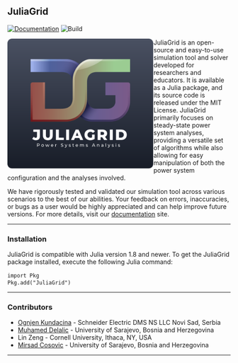 ## JuliaGrid

[![Documentation][documentation-badge]][documentation] ![Build][build-badge]

<a href="https://mcosovic.github.io/JuliaGrid.jl/stable/"><img align="left" width="330" src="/docs/src/assets/logo2.svg" /></a>

JuliaGrid is an open-source and easy-to-use simulation tool and solver developed for researchers and educators. It is available as a Julia package, and its source code is released under the MIT License. JuliaGrid primarily focuses on steady-state power system analyses, providing a versatile set of algorithms while also allowing for easy manipulation of both the power system configuration and the analyses involved.

We have rigorously tested and validated our simulation tool across various scenarios to the best of our abilities. Your feedback on errors, inaccuracies, or bugs as a user would be highly appreciated and can help improve future versions. For more details, visit our [documentation][documentation] site.

---

### Installation
JuliaGrid is compatible with Julia version 1.8 and newer. To get the JuliaGrid package installed, execute the following Julia command:
```
import Pkg
Pkg.add("JuliaGrid")
```

---

### Contributors
 - [Ognjen Kundacina][ognjen] - Schneider Electric DMS NS LLC Novi Sad, Serbia
 - [Muhamed Delalic][muhamed] - University of Sarajevo, Bosnia and Herzegovina
 - Lin Zeng - Cornell University, Ithaca, NY, USA
 - [Mirsad Cosovic][mirsad] - University of Sarajevo, Bosnia and Herzegovina

---

[documentation-badge]: https://github.com/mcosovic/JuliaGrid.jl/workflows/Documentation/badge.svg
[build-badge]: https://github.com/mcosovic/JuliaGrid.jl/workflows/Build/badge.svg
[documentation]: https://mcosovic.github.io/JuliaGrid.jl/stable/
[mirsad]: https://www.linkedin.com/in/mirsad-cosovic-5a4972a9/
[ognjen]: https://www.linkedin.com/in/ognjen-kundacina-machine-learning-guy/
[muhamed]: https://www.linkedin.com/in/muhameddelalic/
